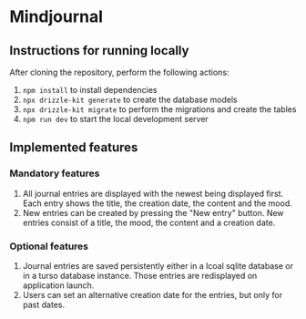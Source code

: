 # Mindjournal

## Instructions for running locally

After cloning the repository, perform the following actions:

1. `npm install` to install dependencies
2. `npx drizzle-kit generate` to create the database models
3. `npx drizzle-kit migrate` to perform the migrations and create the tables
4. `npm run dev` to start the local development server

## Implemented features

### Mandatory features

1. All journal entries are displayed with the newest being displayed first. Each entry shows the title, the creation date, the content and the mood.
2. New entries can be created by pressing the "New entry" button. New entries consist of a title, the mood, the content and a creation date.

### Optional features

1. Journal entries are saved persistently either in a lcoal sqlite database or in a turso database instance. Those entries are redisplayed on application launch.
2. Users can set an alternative creation date for the entries, but only for past dates.
